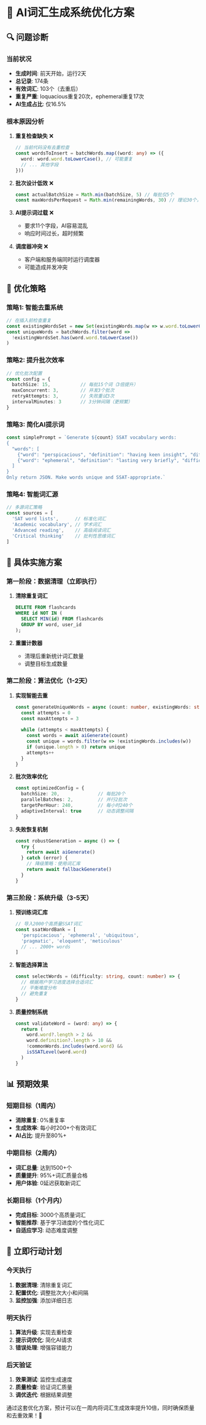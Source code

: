 # 🚀 AI词汇生成系统优化方案

## 🔍 问题诊断

### 当前状况
- **生成时间**: 前天开始，运行2天
- **总记录**: 174条 
- **有效词汇**: 103个（去重后）
- **重复严重**: loquacious重复20次，ephemeral重复17次
- **AI生成占比**: 仅16.5%

### 根本原因分析

1. **重复检查缺失** ❌
   ```typescript
   // 当前代码没有去重检查
   const wordsToInsert = batchWords.map((word: any) => ({
     word: word.word.toLowerCase(), // 可能重复
     // ... 其他字段
   }))
   ```

2. **批次设计低效** ❌
   ```typescript
   const actualBatchSize = Math.min(batchSize, 5) // 每批仅5个
   const maxWordsPerRequest = Math.min(remainingWords, 30) // 理论30个，实际15个
   ```

3. **AI提示词过载** ❌
   - 要求11个字段，AI容易混乱
   - 响应时间过长，超时频繁

4. **调度器冲突** ❌
   - 客户端和服务端同时运行调度器
   - 可能造成并发冲突

## 🎯 优化策略

### 策略1: 智能去重系统
```typescript
// 在插入前检查重复
const existingWordsSet = new Set(existingWords.map(w => w.word.toLowerCase()))
const uniqueWords = batchWords.filter(word => 
  !existingWordsSet.has(word.word.toLowerCase())
)
```

### 策略2: 提升批次效率
```typescript
// 优化批次配置
const config = {
  batchSize: 15,           // 每批15个词（3倍提升）
  maxConcurrent: 3,        // 并发3个批次
  retryAttempts: 3,        // 失败重试3次
  intervalMinutes: 3       // 3分钟间隔（更频繁）
}
```

### 策略3: 简化AI提示词
```typescript
const simplePrompt = `Generate ${count} SSAT vocabulary words:
{
  "words": [
    {"word": "perspicacious", "definition": "having keen insight", "difficulty": "hard"},
    {"word": "ephemeral", "definition": "lasting very briefly", "difficulty": "medium"}
  ]
}
Only return JSON. Make words unique and SSAT-appropriate.`
```

### 策略4: 智能词汇源
```typescript
// 多源词汇策略
const sources = [
  'SAT word lists',      // 标准化词汇
  'Academic vocabulary', // 学术词汇
  'Advanced reading',    // 高级阅读词汇
  'Critical thinking'    // 批判性思维词汇
]
```

## 🔧 具体实施方案

### 第一阶段：数据清理（立即执行）
1. **清除重复词汇**
   ```sql
   DELETE FROM flashcards 
   WHERE id NOT IN (
     SELECT MIN(id) FROM flashcards 
     GROUP BY word, user_id
   );
   ```

2. **重置计数器**
   - 清理后重新统计词汇数量
   - 调整目标生成数量

### 第二阶段：算法优化（1-2天）
1. **实现智能去重**
   ```typescript
   const generateUniqueWords = async (count: number, existingWords: string[]) => {
     const attempts = 0
     const maxAttempts = 3
     
     while (attempts < maxAttempts) {
       const words = await aiGenerate(count)
       const unique = words.filter(w => !existingWords.includes(w))
       if (unique.length > 0) return unique
       attempts++
     }
   }
   ```

2. **批次效率优化**
   ```typescript
   const optimizedConfig = {
     batchSize: 20,              // 每批20个
     parallelBatches: 2,         // 并行2批次  
     targetPerHour: 240,         // 每小时240个
     adaptiveInterval: true      // 动态调整间隔
   }
   ```

3. **失败恢复机制**
   ```typescript
   const robustGeneration = async () => {
     try {
       return await aiGenerate()
     } catch (error) {
       // 降级策略：使用词汇库
       return await fallbackGenerate()
     }
   }
   ```

### 第三阶段：系统升级（3-5天）
1. **预训练词汇库**
   ```typescript
   // 导入2000个高质量SSAT词汇
   const ssatWordBank = [
     'perspicacious', 'ephemeral', 'ubiquitous', 
     'pragmatic', 'eloquent', 'meticulous'
     // ... 2000+ words
   ]
   ```

2. **智能选择算法**
   ```typescript
   const selectWords = (difficulty: string, count: number) => {
     // 根据用户学习进度选择合适词汇
     // 平衡难度分布
     // 避免重复
   }
   ```

3. **质量控制系统**
   ```typescript
   const validateWord = (word: any) => {
     return (
       word.word?.length > 2 &&
       word.definition?.length > 10 &&
       !commonWords.includes(word.word) &&
       isSSATLevel(word.word)
     )
   }
   ```

## 📊 预期效果

### 短期目标（1周内）
- **消除重复**: 0%重复率
- **生成效率**: 每小时200+个有效词汇
- **AI占比**: 提升至80%+

### 中期目标（2周内）  
- **词汇总量**: 达到1500+个
- **质量提升**: 95%+词汇质量合格
- **用户体验**: 0延迟获取新词汇

### 长期目标（1个月内）
- **完成目标**: 3000个高质量词汇
- **智能推荐**: 基于学习进度的个性化词汇
- **自适应学习**: 动态难度调整

## 🎯 立即行动计划

### 今天执行
1. **数据清理**: 清除重复词汇
2. **配置优化**: 调整批次大小和间隔
3. **监控加强**: 添加详细日志

### 明天执行  
1. **算法升级**: 实现去重检查
2. **提示词优化**: 简化AI请求
3. **错误处理**: 增强容错能力

### 后天验证
1. **效果测试**: 监控生成速度
2. **质量检查**: 验证词汇质量
3. **调优迭代**: 根据结果调整

通过这套优化方案，预计可以在一周内将词汇生成效率提升10倍，同时确保质量和去重效果！🚀